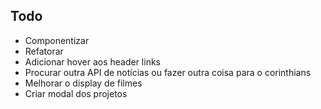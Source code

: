 ## Todo

- Componentizar
- Refatorar
- Adicionar hover aos header links
- Procurar outra API de notícias ou fazer outra coisa para o corinthians
- Melhorar o display de filmes
- Criar modal dos projetos